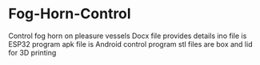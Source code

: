 # Fog-Horn-Control
Control fog horn on pleasure vessels
Docx file provides details
ino file is ESP32 program
apk file is Android control program
stl files are box and lid for 3D printing
